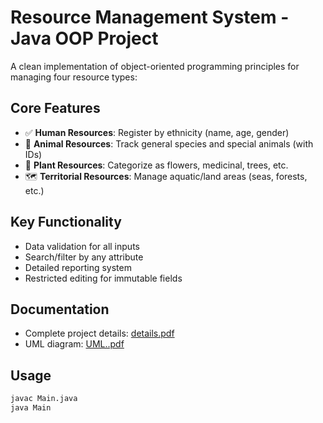 # Resource Management System - Java OOP Project

A clean implementation of object-oriented programming principles for managing four resource types:

## Core Features
- ✅ **Human Resources**: Register by ethnicity (name, age, gender)
- 🐾 **Animal Resources**: Track general species and special animals (with IDs)
- 🌿 **Plant Resources**: Categorize as flowers, medicinal, trees, etc.
- 🗺️ **Territorial Resources**: Manage aquatic/land areas (seas, forests, etc.)

## Key Functionality
- Data validation for all inputs
- Search/filter by any attribute
- Detailed reporting system
- Restricted editing for immutable fields

## Documentation
- Complete project details: [details.pdf](./details.pdf)
- UML diagram: [UML..pdf](./UML..pdf)

## Usage
```bash
javac Main.java
java Main
